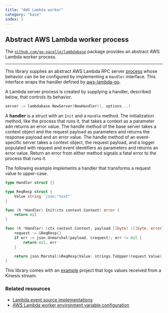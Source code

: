 ```yaml
---
title: "AWS Lambda worker"
category: "base"
index: 3
---
```


## Abstract AWS Lambda worker process

The [`github.com/go-nacelle/lambdabase`](https://github.com/go-nacelle/lambdabase) package provides an abstract AWS Lambda worker process.

---

This library supplies an abstract AWS Lambda RPC server [process](/docs/topics/process) whose behavior can be be configured by implementing a `Handler` interface. This interface wraps the handler defined by [aws-lambda-go](https://github.com/aws/aws-lambda-go/blob/af0b813d5803d9754b920ed666b1cf8c16becfb3/lambda/handler.go#L14).

A Lambda server process is created by supplying a handler, described below, that controls its behavior.

```go
server := lambdabase.NewServer(NewHandler(), options...)
```

A **handler** is a struct with an `Init` and a `Handle` method. The initialization method, like the process that runs it, that takes a context as a parameter adn returns an error value. The handle method of the base server takes a context object and the request payload as parameters and returns the response payload and an error value. The handle method of an event-specific server takes a context object, the request payload, and a logger populated with request and event identifiers as parameters and returns an error value. Return an error from either method signals a fatal error to the process that runs it.

The following example implements a handler that transforms a request value to upper-case.

```go
type Handler struct {}

type ReqResp struct {
    Value string `json:"text"`
}

func (h *Handler) Init(ctx context.Context) error {
    return nil
}

func (h *Handler) (ctx context.Context, payload []byte) ([]byte, error) {
    request := &ReqResp{}
    if err := json.Unmarshal(payload, &request); err != nil {
        return nil, err
    }

    return json.Marshal(&ReqResp{Value: strings.ToUpper(request.Value)})
}
```

This library comes with an [example](https://github.com/go-nacelle/lambdabase/tree/main/example) project that logs values received from a Kinesis stream.

### Related resources

- [Lambda event source implementations](/docs/ref/implementations_lambdabase_event_sources)
- [AWS Lambda worker environment variable configuration](/docs/ref/envvars_lambdabase)
